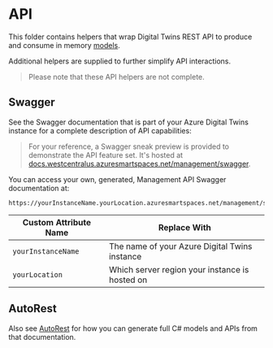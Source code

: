 # API

This folder contains helpers that wrap Digital Twins REST API to produce and consume in memory [models](../models/README.md).  

Additional helpers are supplied to further simplify API interactions.

> Please note that these API helpers are not complete.  

## Swagger

See the Swagger documentation that is part of your Azure Digital Twins instance for a complete description of API capabilities:

>For your reference, a Swagger sneak preview is provided to demonstrate the API feature set.
>It's hosted at [docs.westcentralus.azuresmartspaces.net/management/swagger](https://docs.westcentralus.azuresmartspaces.net/management/swagger).

You can access your own, generated, Management API Swagger documentation at:

```plaintext
https://yourInstanceName.yourLocation.azuresmartspaces.net/management/swagger
```

| Custom Attribute Name | Replace With |
| --- | --- |
| `yourInstanceName` | The name of your Azure Digital Twins instance |
| `yourLocation` | Which server region your instance is hosted on |

## AutoRest

Also see [AutoRest](https://github.com/Azure/autorest) for how you can generate full C# models and APIs from that documentation.
